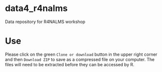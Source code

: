# data4_r4nalms
Data repository for R4NALMS workshop

# Use
Please click on the green `Clone or download` button in the upper right corner and then `Download ZIP` to save as a compressed file on your computer. The files will need to be extracted before they can be accessed by R.
